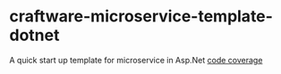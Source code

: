 # craftware-microservice-template-dotnet
A quick start up template for microservice in Asp.Net
[code coverage](https://bchir.github.io/craftware-microservice-template-dotnet/)
